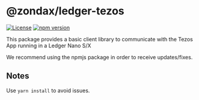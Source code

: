 # @zondax/ledger-tezos

[![License](https://img.shields.io/badge/License-Apache%202.0-blue.svg)](https://opensource.org/licenses/Apache-2.0)
[![npm version](https://badge.fury.io/js/%40zondax%2Fledger-tezos.svg)](https://badge.fury.io/js/%40zondax%2Fledger-tezos)

This package provides a basic client library to communicate with the Tezos App running in a Ledger Nano S/X

We recommend using the npmjs package in order to receive updates/fixes.

## Notes

Use `yarn install` to avoid issues.
